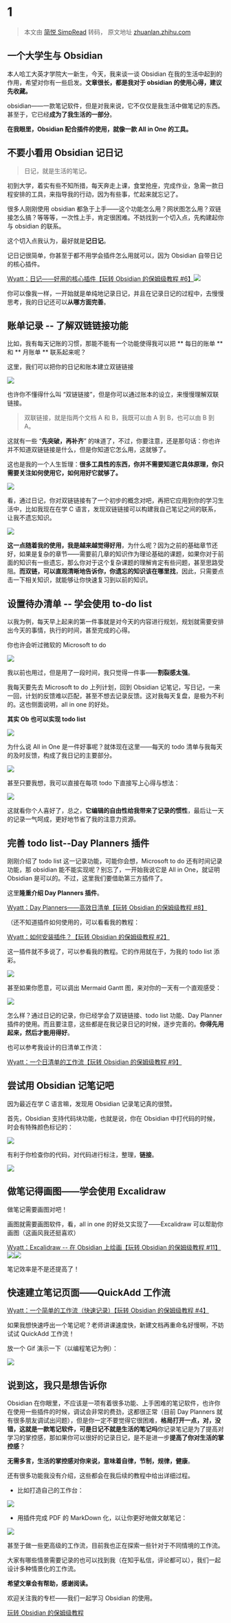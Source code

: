 # 1


> 本文由 [简悦 SimpRead](http://ksria.com/simpread/) 转码， 原文地址 [zhuanlan.zhihu.com](https://zhuanlan.zhihu.com/p/409095645)

一个大学生与 Obsidian
---------------

本人哈工大英才学院大一新生，今天，我来谈一谈 Obsidian 在我的生活中起到的作用，希望对你有一些启发。**文章很长，都是我对于 obsidian 的使用心得，建议先收藏。**

obsidian——一款笔记软件，但是对我来说，它不仅仅是我生活中做笔记的东西。甚至于，它已经**成为了我生活的一部分**。

**在我眼里，Obsidian 配合插件的使用，就像一款 All in One 的工具。**

不要小看用 Obsidian 记日记
------------------

> 日记，就是生活的笔记。

初到大学，着实有些不知所措，每天奔走上课，食堂抢座，完成作业，急需一款日程安排的工具，来指导我的行动，因为有些事，忙起来就忘记了。

很多人刚刚使用 obsidian 都急于上手——这个功能怎么用？网状图怎么用？双链接怎么搞？等等等，一次性上手，肯定很困难。不妨找到一个切入点，先构建起你与 obsidian 的联系。

这个切入点我认为，最好就是**记日记**。

记日记很简单，你甚至于都不用学会插件怎么用就可以，因为 Obsidian 自带日记的核心插件。

[Wyatt：日记——好用的核心插件【玩转 Obsidian 的保姆级教程 #6】](https://zhuanlan.zhihu.com/p/403111731)![](https://pic1.zhimg.com/v2-498176b58a55b23e5964d112465144ec_r.jpg)

你可以像我一样，一开始就是单纯地记录日记，并且在记录日记的过程中，去慢慢思考，我的日记还可以**从哪方面完善**。

账单记录 -- 了解双链链接功能
----------------

比如，我有每天记账的习惯，那能不能有一个功能使得我可以把 ** 每日的账单 ** 和 ** 月账单 ** 联系起来呢？

这里，我们可以把你的日记和账本建立双链链接

![](https://pic3.zhimg.com/v2-881d1393622e2172881d50c2c195d876_b.gif)

也许你不懂得什么叫 “双链链接”，但是你可以通过账本的设立，来慢慢理解双联链接。

> 双联链接，就是指两个文档 A 和 B，我既可以由 A 到 B，也可以由 B 到 A。

这就有一些 “**先突破，再补齐**” 的味道了，不过，你要注意，还是那句话：你也许并不知道双链链接是什么，但是你知道它怎么用，这就够了。

这也是我的一个人生哲理：**很多工具性的东西，你并不需要知道它具体原理，你只需要关注如何使用它，如何用好它就够了。**

![](https://pic1.zhimg.com/v2-5cf7066d0ad84241e0aff409025e4bb4_b.jpg)

看，通过日记，你对双链链接有了一个初步的概念对吧，再把它应用到你的学习生活中，比如我现在在学 C 语言，发现双链链接可以构建我自己笔记之间的联系，让我不遗忘知识。

![](https://pic3.zhimg.com/v2-a48310b7346d8c2709a4e41cc9b0e64a_r.jpg)

**这一点随着我的使用，我是越来越觉得好用**，为什么呢？因为之前的基础章节还好，如果是复杂的章节——需要前几章的知识作为理论基础的课题，如果你对于前面的知识有一些遗忘，那么你对于这个复杂课题的理解肯定有些问题，甚至思路受阻。**而双链，可以直观清晰地告诉你，你遗忘的知识该在哪里找**，因此，只需要点击一下相关知识，就能够让你快速复习到以前的知识。

设置待办清单 -- 学会使用 to-do list
-------------------------

以我为例，每天早上起来的第一件事就是对今天的内容进行规划，规划就需要安排出今天的事情，执行的时间，甚至完成的心得。

你也许会听过微软的 Microsoft to do

![](https://pic2.zhimg.com/v2-911b68049ca50cd765e7afe35de305cd_r.jpg)

我以前也用过，但是用了一段时间，我只觉得一件事——**割裂感太强**。

我每天要先去 Microsoft to do 上列计划，回到 Obsidian 记笔记，写日记，一来一回，计划的反馈难以匹配，甚至不想去记录反馈。这对我每天复盘，是极为不利的。这也侧面说明，all in one 的好处。

**其实 Ob 也可以实现 todo list**

![](https://pic1.zhimg.com/v2-619ce7a1cb2a2701d3325adffdd136bc_r.jpg)

为什么说 All in One 是一件好事呢？就体现在这里——每天的 todo 清单与我每天的及时反馈，构成了我日记的主要部分。

![](https://pic4.zhimg.com/v2-9c7006fb51d6adf3c67472e8028dc673_r.jpg)

甚至只要我想，我可以直接在每项 todo 下直接写上心得与想法：

![](https://pic4.zhimg.com/v2-149daf92fbea901da3eec42f48ef1cb7_b.jpg)

这就看你个人喜好了，总之，**它编辑的自由性给我带来了记录的惯性**，最后让一天的记录一气呵成，更好地节省了我的注意力资源。

完善 todo list--Day Planners 插件
-----------------------------

刚刚介绍了 todo list 这一记录功能，可能你会想，Microsoft to do 还有时间记录功能，那 obsidian 能不能实现呢？别忘了，一开始我说它是 All in One，就证明 Obsidian 是可以的。不过，这里我们要借助第三方插件了。

这里**隆重介绍 Day Planners 插件**。

[Wyatt：Day Planners——高效日清单【玩转 Obsidian 的保姆级教程 #8】](https://zhuanlan.zhihu.com/p/403228404)

（还不知道插件如何使用的，可以看看我的教程：

[Wyatt：如何安装插件？【玩转 Obsidian 的保姆级教程 #2】](https://zhuanlan.zhihu.com/p/403001135)

这一插件就不多说了，可以参看我的教程。它的作用就在于，为我的 todo list 添彩。

![](https://pic3.zhimg.com/v2-d691f1db032ad3114fcd2c50755c61a6_r.jpg)

甚至如果你愿意，可以调出 Mermaid Gantt 图，来对你的一天有一个直观感受：

![](https://pic3.zhimg.com/v2-12c655ffc21d9e4a79ef66f068f578c2_r.jpg)

怎么样？通过日记的记录，你已经学会了双链链接、todo list 功能、Day Planner 插件的使用。而且要注意，这些都是在我记录日记的时候，逐步完善的。**你得先用起来，然后才能用得好**。

也可以参考我设计的日清单工作流：

[Wyatt：一个日清单的工作流【玩转 Obsidian 的保姆级教程 #9】](https://zhuanlan.zhihu.com/p/403675420)

尝试用 Obsidian 记笔记吧
-----------------

因为最近在学 C 语言嘛，发现用 Obsidian 记录笔记真的很赞。

首先，Obsidian 支持代码块功能，也就是说，你在 Obsidian 中打代码的时候，时会有特殊颜色标记的：

![](https://pic1.zhimg.com/v2-62f57b0f871d6ef5116b984d2ab063f8_b.jpg)

有利于你检查你的代码，对代码进行标注，整理，**链接**。

![](https://pic2.zhimg.com/v2-738414370d7cc9afbd4cecda13ddf1f9_r.jpg)

做笔记得画图——学会使用 Excalidraw
-----------------------

做笔记需要画图对吧！

画图就需要画图软件，看，all in one 的好处又实现了——Excalidraw 可以帮助你画图（这画风我还挺喜欢）

[Wyatt：Excalidraw -- 在 Obsidian 上绘画【玩转 Obsidian 的保姆级教程 #11】](https://zhuanlan.zhihu.com/p/405168267)![](https://pic2.zhimg.com/v2-843caa7b1dd352e3a1d34a00f6c42ecd_r.jpg)![](https://pic1.zhimg.com/v2-49aedf5ac3cd046f4db7202a3106a338_r.jpg)

笔记效率是不是还提高了！

快速建立笔记页面——QuickAdd 工作流
----------------------

[Wyatt：一个简单的工作流（快速记录）【玩转 Obsidian 的保姆级教程 #4】](https://zhuanlan.zhihu.com/p/403026649)

如果我想快速呼出一个笔记呢？老师讲课速度快，新建文档再重命名好慢啊，不妨试试 QuickAdd 工作流！

放一个 Gif 演示一下（以编程笔记为例）：

![](https://pic2.zhimg.com/v2-4ad919dda89f952e179cc71dca6f4331_b.gif)

说到这，我只是想告诉你
-----------

Obsidian 在你眼里，不应该是一项有着很多功能、上手困难的笔记软件，也许你在使用一些插件的时候，调试会非常的费劲，这都很正常（目前 Day Planners 就有很多朋友调试出问题），但是你一定不要觉得它很困难，**格局打开一点，对，没错，这就是一款笔记软件，可是日记不就是生活的笔记吗**你记录笔记是为了提高对学习的掌控感，那如果你可以很好的记录日记，是不是进一步**提高了你对生活的掌控感**？

**无需多言，生活的掌控感对你来说，意味着自律，节制，规律，健康**。

还有很多功能我没有介绍，这些都会在我后续的教程中给出详细过程。

*   比如打造自己的工作台：

![](https://pic2.zhimg.com/v2-006735613d9420d4ee27787ef66e4da1_r.jpg)

*   用插件完成 PDF 的 MarkDown 化，以让你更好地做文献笔记：

![](https://pic2.zhimg.com/v2-a15544dbfc5500838ebfd63a77845d11_r.jpg)

甚至于做一些更高级的工作流，目前我也正在探索一些针对于不同情境的工作流。

大家有哪些情景需要记录的也可以找到我（在知乎私信，评论都可以），我们一起设计多种情景化的工作流。

**希望文章会有帮助，感谢阅读。**

欢迎关注我的专栏——我们一起学习 Obsidian 的使用。

[玩转 Obsidian 的保姆级教程](https://www.zhihu.com/column/c_1413472005866266624)
